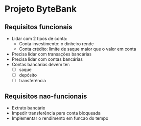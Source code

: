 # Projeto ByteBank

## Requisitos funcionais

- Lidar com 2 tipos de conta:
  - Conta investimento: o dinheiro rende
  - Conta crédito: limite de saque maior que o valor em conta
- Precisa lidar com transações bancárias
- Precisa lidar com contas bancárias
- Contas bancárias devem ter:
  - [ ] saque
  - [ ] depósito
  - [ ] transferência

## Requisitos nao-funcionais

- Extrato bancário
- Impedir transferência para conta bloqueada
- Implementar o rendimento em funcao do tempo

